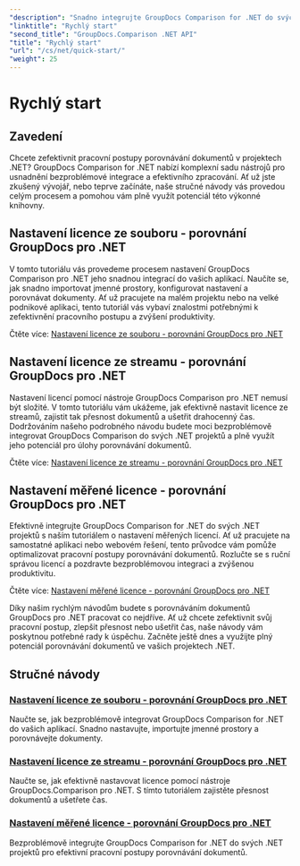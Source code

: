```yaml
---
"description": "Snadno integrujte GroupDocs Comparison for .NET do svých projektů. Naučte se efektivní metody nastavení licencí pro přesné pracovní postupy porovnávání dokumentů."
"linktitle": "Rychlý start"
"second_title": "GroupDocs.Comparison .NET API"
"title": "Rychlý start"
"url": "/cs/net/quick-start/"
"weight": 25
---
```


# Rychlý start


## Zavedení

Chcete zefektivnit pracovní postupy porovnávání dokumentů v projektech .NET? GroupDocs Comparison for .NET nabízí komplexní sadu nástrojů pro usnadnění bezproblémové integrace a efektivního zpracování. Ať už jste zkušený vývojář, nebo teprve začínáte, naše stručné návody vás provedou celým procesem a pomohou vám plně využít potenciál této výkonné knihovny.

## Nastavení licence ze souboru - porovnání GroupDocs pro .NET

V tomto tutoriálu vás provedeme procesem nastavení GroupDocs Comparison pro .NET jeho snadnou integrací do vašich aplikací. Naučíte se, jak snadno importovat jmenné prostory, konfigurovat nastavení a porovnávat dokumenty. Ať už pracujete na malém projektu nebo na velké podnikové aplikaci, tento tutoriál vás vybaví znalostmi potřebnými k zefektivnění pracovního postupu a zvýšení produktivity.

Čtěte více: [Nastavení licence ze souboru - porovnání GroupDocs pro .NET](./set-license-from-file/)

## Nastavení licence ze streamu - porovnání GroupDocs pro .NET

Nastavení licencí pomocí nástroje GroupDocs Comparison pro .NET nemusí být složité. V tomto tutoriálu vám ukážeme, jak efektivně nastavit licence ze streamů, zajistit tak přesnost dokumentů a ušetřit drahocenný čas. Dodržováním našeho podrobného návodu budete moci bezproblémově integrovat GroupDocs Comparison do svých .NET projektů a plně využít jeho potenciál pro úlohy porovnávání dokumentů.

Čtěte více: [Nastavení licence ze streamu - porovnání GroupDocs pro .NET](./set-license-from-stream/)

## Nastavení měřené licence - porovnání GroupDocs pro .NET

Efektivně integrujte GroupDocs Comparison for .NET do svých .NET projektů s naším tutoriálem o nastavení měřených licencí. Ať už pracujete na samostatné aplikaci nebo webovém řešení, tento průvodce vám pomůže optimalizovat pracovní postupy porovnávání dokumentů. Rozlučte se s ruční správou licencí a pozdravte bezproblémovou integraci a zvýšenou produktivitu.

Čtěte více: [Nastavení měřené licence - porovnání GroupDocs pro .NET](./set-metered-license/)

Díky našim rychlým návodům budete s porovnáváním dokumentů GroupDocs pro .NET pracovat co nejdříve. Ať už chcete zefektivnit svůj pracovní postup, zlepšit přesnost nebo ušetřit čas, naše návody vám poskytnou potřebné rady k úspěchu. Začněte ještě dnes a využijte plný potenciál porovnávání dokumentů ve vašich projektech .NET.
## Stručné návody
### [Nastavení licence ze souboru - porovnání GroupDocs pro .NET](./set-license-from-file/)
Naučte se, jak bezproblémově integrovat GroupDocs Comparison for .NET do vašich aplikací. Snadno nastavujte, importujte jmenné prostory a porovnávejte dokumenty.
### [Nastavení licence ze streamu - porovnání GroupDocs pro .NET](./set-license-from-stream/)
Naučte se, jak efektivně nastavovat licence pomocí nástroje GroupDocs.Comparison pro .NET. S tímto tutoriálem zajistěte přesnost dokumentů a ušetřete čas.
### [Nastavení měřené licence - porovnání GroupDocs pro .NET](./set-metered-license/)
Bezproblémově integrujte GroupDocs Comparison for .NET do svých .NET projektů pro efektivní pracovní postupy porovnávání dokumentů.